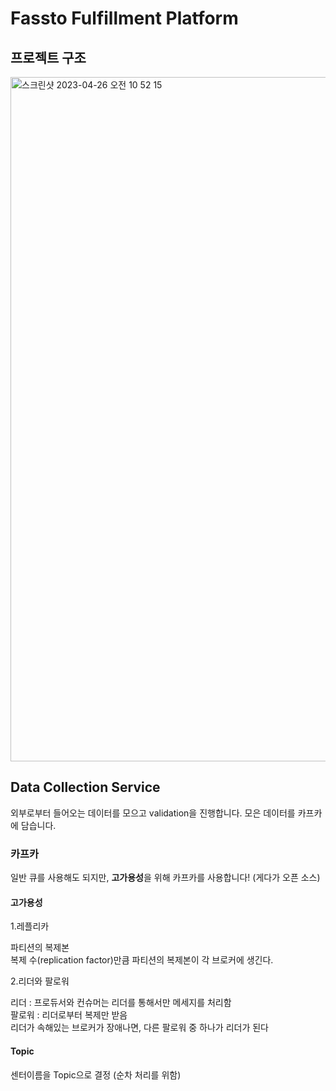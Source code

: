 # Fassto Fulfillment Platform

## 프로젝트 구조

<img width="1095" alt="스크린샷 2023-04-26 오전 10 52 15" src="https://user-images.githubusercontent.com/66578746/234445597-f803f7a2-e652-46c1-b2ca-e2d06bfc0531.png">

## Data Collection Service
외부로부터 들어오는 데이터를 모으고 validation을 진행합니다. 모은 데이터를 카프카에 담습니다.

### 카프카
일반 큐를 사용해도 되지만, **고가용성**을 위해 카프카를 사용합니다! (게다가 오픈 소스)

#### 고가용성

1.레플리카

파티션의 복제본 <br/>
복제 수(replication factor)만큼 파티션의 복제본이 각 브로커에 생긴다.

2.리더와 팔로워

리더 : 프로듀서와 컨슈머는 리더를 통해서만 메세지를 처리함 <br/>
팔로워 : 리더로부터 복제만 받음 <br/>
리더가 속해있는 브로커가 장애나면, 다른 팔로워 중 하나가 리더가 된다 <br/>

#### Topic

센터이름을 Topic으로 결정 (순차 처리를 위함)

